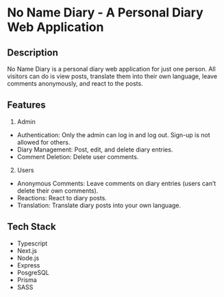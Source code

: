 # No Name Diary - A Personal Diary Web Application

## Description
No Name Diary is a personal diary web application for just one person. All visitors can do is view posts, translate them into their own language, leave comments anonymously, and react to the posts.

## Features
1. Admin
- Authentication: Only the admin can log in and log out. Sign-up is not allowed for others.
- Diary Management: Post, edit, and delete diary entries.
- Comment Deletion: Delete user comments.

2. Users
- Anonymous Comments: Leave comments on diary entries (users can’t delete their own comments).
- Reactions: React to diary posts.
- Translation: Translate diary posts into your own language.

## Tech Stack
- Typescript
- Next.js
- Node.js
- Express
- PosgreSQL
- Prisma
- SASS

